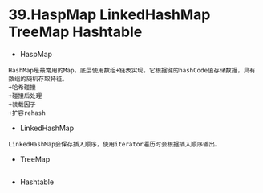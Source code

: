 # 39.HaspMap LinkedHashMap TreeMap Hashtable

* HaspMap

```
HashMap是最常用的Map，底层使用数组+链表实现。它根据键的hashCode值存储数据，具有数组的随机存取特征。
+哈希碰撞
+碰撞后处理
+装载因子
+扩容rehash
```

* LinkedHashMap

```
LinkedHashMap会保存插入顺序，使用iterator遍历时会根据插入顺序输出。
```

* TreeMap

```
```

* Hashtable

```
```
